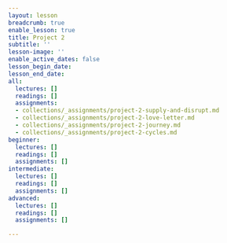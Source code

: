```yaml
---
layout: lesson
breadcrumb: true
enable_lesson: true
title: Project 2
subtitle: ''
lesson-image: ''
enable_active_dates: false
lesson_begin_date: 
lesson_end_date: 
all:
  lectures: []
  readings: []
  assignments:
  - collections/_assignments/project-2-supply-and-disrupt.md
  - collections/_assignments/project-2-love-letter.md
  - collections/_assignments/project-2-journey.md
  - collections/_assignments/project-2-cycles.md
beginner:
  lectures: []
  readings: []
  assignments: []
intermediate:
  lectures: []
  readings: []
  assignments: []
advanced:
  lectures: []
  readings: []
  assignments: []

---
```

